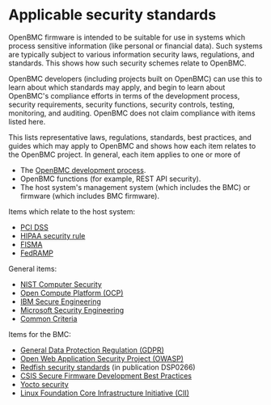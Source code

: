 # Applicable security standards

OpenBMC firmware is intended to be suitable for use in systems which process
sensitive information (like personal or financial data).  Such systems are
typically subject to various information security laws, regulations, and
standards.  This shows how such security schemes relate to OpenBMC.

OpenBMC developers (including projects built on OpenBMC) can use this to learn
about which standards may apply, and begin to learn about OpenBMC's compliance
efforts in terms of the development process, security requirements, security
functions, security controls, testing, monitoring, and auditing.  OpenBMC does
not claim compliance with items listed here.

This lists representative laws, regulations, standards, best practices, and
guides which may apply to OpenBMC and shows how each item relates to the
OpenBMC project.  In general, each item applies to one or more of
 - The [OpenBMC development process][].
 - OpenBMC functions (for example, REST API security).
 - The host system's management system (which includes the BMC) or firmware
   (which includes BMC firmware).

Items which relate to the host system:
- [PCI DSS][]
- [HIPAA security rule][]
- [FISMA][]
- [FedRAMP][]

General items:
- [NIST Computer Security][]
- [Open Compute Platform (OCP)][]
- [IBM Secure Engineering][]
- [Microsoft Security Engineering][]
- [Common Criteria][]

Items for the BMC:
- [General Data Protection Regulation (GDPR)][]
- [Open Web Application Security Project (OWASP)][]
- [Redfish security standards][] (in publication DSP0266)
- [CSIS Secure Firmware Development Best Practices][]
- [Yocto security][]
- [Linux Foundation Core Infrastructure Initiative (CII)][]


[OpenBMC development process]: https://github.com/openbmc/docs/blob/master/CONTRIBUTING.md
[PCI DSS]: https://www.pcisecuritystandards.org/
[HIPAA security rule]: https://www.hhs.gov/hipaa/for-professionals/security/index.html
[FISMA]: https://csrc.nist.gov/Projects/risk-management
[FedRAMP]: https://www.fedramp.gov/
[NIST Computer Security]: https://csrc.nist.gov/publications/sp
[Open Compute Platform (OCP)]: https://www.opencompute.org/wiki/Security
[IBM Secure Engineering]: https://www.ibm.com/security/secure-engineering/
[Microsoft Security Engineering]: https://www.microsoft.com/en-us/securityengineering
[Common Criteria]: https://www.commoncriteriaportal.org/
[General Data Protection Regulation (GDPR)]: https://gdpr.eu/
[Open Web Application Security Project (OWASP)]: https://www.owasp.org/
[Redfish security standards]: https://www.dmtf.org/standards/redfish
[CSIS Secure Firmware Development Best Practices]: https://www.opencompute.org/documents/csis-firmware-security-best-practices-position-paper-version-1-0-pdf
[Yocto security]: https://wiki.yoctoproject.org/wiki/Security
[Linux Foundation Core Infrastructure Initiative (CII)]: https://www.coreinfrastructure.org/
